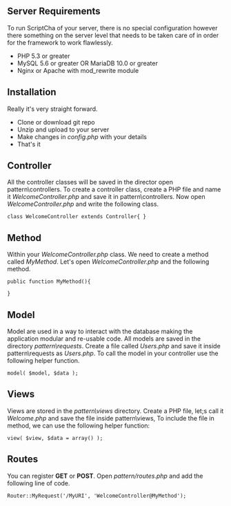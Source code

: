 ## Server Requirements

To run ScriptCha of your server, there is no special configuration however there something on the server level that needs to be taken care of in order for the framework to work flawlessly.

 - PHP 5.3 or greater
 - MySQL 5.6 or greater OR MariaDB 10.0 or greater
 - Nginx or Apache with mod_rewrite module

## Installation

Really it's very straight forward.

 - Clone or download git repo
 - Unzip and upload to your server
 - Make changes in *config.php* with your details
 - That's it

## Controller

All the controller classes will be saved in the director open pattern\controllers. To create a controller class, create a PHP file and name it  _WelcomeController.php_  and save it in pattern\controllers. Now open  _WelcomeController.php_  and write the following class.

    class WelcomeController extends Controller{ }

## Method

Within your *WelcomeController.php* class. We need to create a method called *MyMethod*. Let's open *WelcomeController.php* and the following method.

    public function MyMethod(){
        
    }

## Model

Model are used in a way to interact with the database making the application modular and re-usable code. All models are saved in the directory *pattern\requests*. Create a file called *Users.php* and save it inside pattern\requests as *Users.php*. To call the model in your controller use the following helper function.

    model( $model, $data );

## Views

Views are stored in the *pattern\views* directory. Create a PHP file, let;s call it *Welcome.php* and save the file inside pattern\views, To include the file in method, we can use the following helper function:

    view( $view, $data = array() );

## Routes

You can register **GET** or **POST**. Open *pattern/routes.php* and add the following line of code.

    Router::MyRequest('/MyURI', 'WelcomeController@MyMethod');
